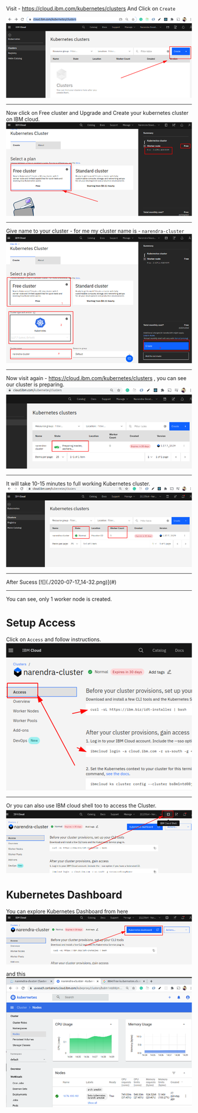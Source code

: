 Visit - https://cloud.ibm.com/kubernetes/clusters
And Click on `Create`

[![](./2020-07-17_13-37.png)](#)
<hr/>

Now click on Free cluster and Upgrade and Create your kubernetes cluster on IBM cloud.
[![](./2020-07-17_13-46.png)](#)
<hr/>

 Give name to your cluster - for me my cluster name is - `narendra-cluster`
[![](./2020-07-17_13-55.png)](#)
<hr/>

 Now visit again - https://cloud.ibm.com/kubernetes/clusters , you can see our cluster is preparing.
[![](./2020-07-17_13-58.png)](#)
<hr/>

It will take 10-15 minutes to full working Kubernetes cluster.
[![](./2020-07-17_14-24.png)](#)
<hr/>
After Sucess
[![](./2020-07-17_14-32.png)](#)
<hr/>

You can see, only 1 worker node is created.

Setup Access
=============

Click on `Access` and follow instructions.
[![](./2020-07-17_14-34.png)](#)
<hr/>

Or you can also use IBM cloud shell too to access the Cluster.
[![](./2020-07-17_14-34_1.png)](#)


Kubernetes Dashboard
====================
You can explore Kubernetes Dashboard from here
[![](./2020-07-17_14-40.png)](#)
<br/>

and this
[![](./2020-07-17_14-41.png)](#)
<br/>

